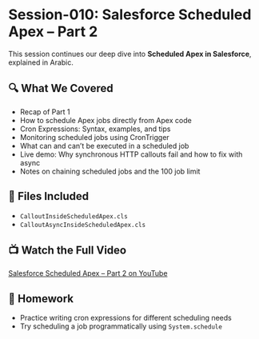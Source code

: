 # Session-010: Salesforce Scheduled Apex – Part 2

This session continues our deep dive into **Scheduled Apex in Salesforce**, explained in Arabic.

## 🔍 What We Covered

- Recap of Part 1
- How to schedule Apex jobs directly from Apex code
- Cron Expressions: Syntax, examples, and tips
- Monitoring scheduled jobs using CronTrigger
- What can and can’t be executed in a scheduled job
- Live demo: Why synchronous HTTP callouts fail and how to fix with async
- Notes on chaining scheduled jobs and the 100 job limit

## 📂 Files Included

- `CalloutInsideScheduledApex.cls`
- `CalloutAsyncInsideScheduledApex.cls`

## 📺 Watch the Full Video

[Salesforce Scheduled Apex – Part 2 on YouTube](https://youtu.be/MSI37GNDp4E)

## 🧠 Homework

- Practice writing cron expressions for different scheduling needs
- Try scheduling a job programmatically using `System.schedule`
